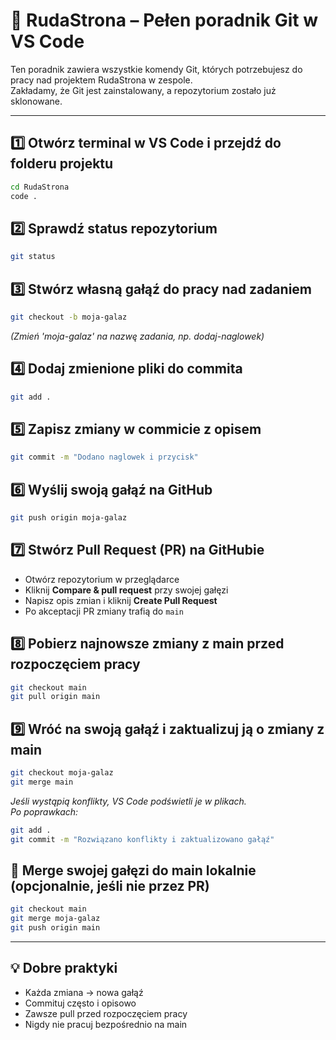 # 🦊 RudaStrona – Pełen poradnik Git w VS Code

Ten poradnik zawiera wszystkie komendy Git, których potrzebujesz do pracy nad projektem RudaStrona w zespole.  
Zakładamy, że Git jest zainstalowany, a repozytorium zostało już sklonowane.

---

## 1️⃣ Otwórz terminal w VS Code i przejdź do folderu projektu

```bash
cd RudaStrona
code .
```

## 2️⃣ Sprawdź status repozytorium

```bash
git status
```

## 3️⃣ Stwórz własną gałąź do pracy nad zadaniem

```bash
git checkout -b moja-galaz
```
*(Zmień 'moja-galaz' na nazwę zadania, np. dodaj-naglowek)*

## 4️⃣ Dodaj zmienione pliki do commita

```bash
git add .
```

## 5️⃣ Zapisz zmiany w commicie z opisem

```bash
git commit -m "Dodano naglowek i przycisk"
```

## 6️⃣ Wyślij swoją gałąź na GitHub

```bash
git push origin moja-galaz
```

## 7️⃣ Stwórz Pull Request (PR) na GitHubie

- Otwórz repozytorium w przeglądarce
- Kliknij **Compare & pull request** przy swojej gałęzi
- Napisz opis zmian i kliknij **Create Pull Request**
- Po akceptacji PR zmiany trafią do `main`

## 8️⃣ Pobierz najnowsze zmiany z main przed rozpoczęciem pracy

```bash
git checkout main
git pull origin main
```

## 9️⃣ Wróć na swoją gałąź i zaktualizuj ją o zmiany z main

```bash
git checkout moja-galaz
git merge main
```
*Jeśli wystąpią konflikty, VS Code podświetli je w plikach.  
Po poprawkach:*

```bash
git add .
git commit -m "Rozwiązano konflikty i zaktualizowano gałąź"
```

## 🔀 Merge swojej gałęzi do main lokalnie (opcjonalnie, jeśli nie przez PR)

```bash
git checkout main
git merge moja-galaz
git push origin main
```

---

## 💡 Dobre praktyki

- Każda zmiana → nowa gałąź
- Commituj często i opisowo
- Zawsze pull przed rozpoczęciem pracy
- Nigdy nie pracuj bezpośrednio na main
